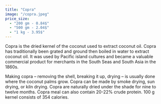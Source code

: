 ```yaml
---
title: "Copra"
image: "/copra.jpeg"
price_size:
  - "200 gm - 0.84$"
  - "500 gm - 2.04$"
  - "1 kg - 3.95$"
---
```


Copra is the dried kernel of the coconut used to extract coconut oil. Copra has traditionally been grated and ground then boiled in water to extract coconut oil. It was used by Pacific island cultures and became a valuable commercial product for merchants in the South Seas and South Asia in the 1860s.

Making copra – removing the shell, breaking it up, drying – is usually done where the coconut palms grow. Copra can be made by smoke drying, sun drying, or kiln drying. Copra are naturally dried under the shade for nine to twelve months. Copra meal can also contain 20-22% crude protein. 100 g kernel consists of 354 calories.
